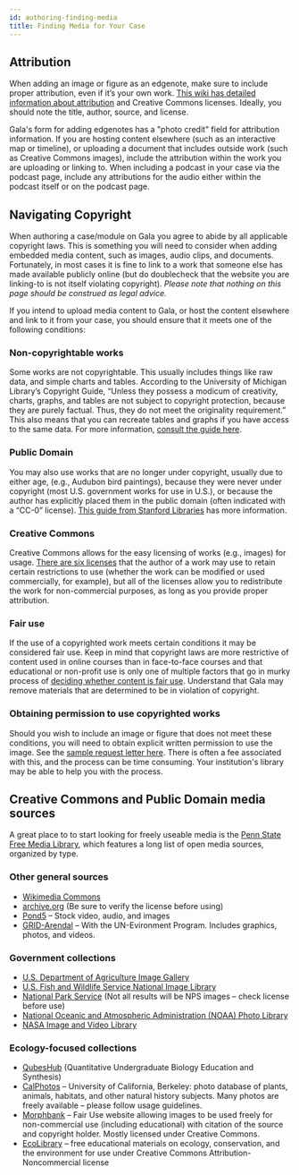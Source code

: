 ```yaml
---
id: authoring-finding-media
title: Finding Media for Your Case
---
```


## Attribution

When adding an image or figure as an edgenote, make sure to include proper attribution, even if it’s your own work. [This wiki has detailed information about attribution](https://wiki.creativecommons.org/wiki/Best_practices_for_attribution) and Creative Commons licenses. Ideally, you should note the title, author, source, and license.

Gala's form for adding edgenotes has a "photo credit" field for attribution information. If you are hosting content elsewhere (such as an interactive map or timeline), or uploading a document that includes outside work (such as Creative Commons images), include the attribution within the work you are uploading or linking to. When including a podcast in your case via the podcast page, include any attributions for the audio either within the podcast itself or on the podcast page.

## Navigating Copyright

When authoring a case/module on Gala you agree to abide by all applicable copyright laws. This is something you will need to consider when adding embedded media content, such as images, audio clips, and documents. Fortunately, in most cases it is fine to link to a work that someone else has made available publicly online (but do doublecheck that the website you are linking-to is not itself violating copyright). _Please note that nothing on this page should be construed as legal advice._

If you intend to upload media content to Gala, or host the content elsewhere and link to it from your case, you should ensure that it meets one of the following conditions:

### Non-copyrightable works

Some works are not copyrightable. This usually includes things like raw data, and simple charts and tables. According to the University of Michigan Library’s Copyright Guide, “Unless they possess a modicum of creativity, charts, graphs, and tables are not subject to copyright protection, because they are purely factual. Thus, they do not meet the originality requirement.” This also means that you can recreate tables and graphs if you have access to the same data. For more information, [consult the guide here](https://guides.lib.umich.edu/copyrightbasics/copyrightability).

### Public Domain

You may also use works that are no longer under copyright, usually due to either age, (e.g., Audubon bird paintings), because they were never under copyright (most U.S. government works for use in U.S.), or because the author has explicitly placed them in the public domain (often indicated with a “CC-0” license). [This guide from Stanford Libraries](https://fairuse.stanford.edu/overview/public-domain/welcome/#:~:text=The%20term%20%E2%80%9Cpublic%20domain%E2%80%9D%20refers,one%20can%20ever%20own%20it) has more information.

### Creative Commons

Creative Commons allows for the easy licensing of works (e.g., images) for usage. [There are six licenses](https://creativecommons.org/licenses/) that the author of a work may use to retain certain restrictions to use (whether the work can be modified or used commercially, for example), but all of the licenses allow you to redistribute the work for non-commercial purposes, as long as you provide proper attribution.  

### Fair use

If the use of a copyrighted work meets certain conditions it may be considered fair use. Keep in mind that copyright laws are more restrictive of content used in online courses than in face-to-face courses and that educational or non-profit use is only one of multiple factors that go in murky process of [deciding whether content is fair use](https://guides.lib.umich.edu/c.php?g=283105&p=6687646). Understand that Gala may remove materials that are determined to be in violation of copyright.

### Obtaining permission to use copyrighted works

Should you wish to include an image or figure that does not meet these conditions, you will need to obtain explicit written permission to use the image. See the [sample request letter here](https://www.lib.umich.edu/files/services/copyright/Request_Permission_Copies.doc). There is often a fee associated with this, and the process can be time consuming. Your institution's library may be able to help you with the process.

## Creative Commons and Public Domain media sources

A great place to to start looking for freely useable media is the [Penn State Free Media Library](https://mediacommons.psu.edu/free-media-library), which features a long list of open media sources, organized by type.

### Other general sources

- [Wikimedia Commons](https://commons.wikimedia.org/wiki/Main_Page)
- [archive.org](https://archive.org/) (Be sure to verify the license before using)
- [Pond5](https://www.pond5.com/free) – Stock video, audio, and images
- [GRID-Arendal](https://www.grida.no/resources) – With the UN-Evironment Program. Includes graphics, photos, and videos.

### Government collections

- [U.S. Department of Agriculture Image Gallery](https://www.ars.usda.gov/oc/images/image-gallery/)
- [U.S. Fish and Wildlife Service National Image Library](https://digitalmedia.fws.gov/digital/)
- [National Park Service](https://www.nps.gov/media/multimedia-search.htm#sort=Date_Last_Modified%20desc) (Not all results will be NPS images – check license before use)
- [National Oceanic and Atmospheric Administration (NOAA) Photo Library](https://www.photolib.noaa.gov/)
- [NASA Image and Video Library](https://images.nasa.gov/)

### Ecology-focused collections

- [QubesHub](https://qubeshub.org/) (Quantitative Undergraduate Biology Education and Synthesis)
- [CalPhotos](https://calphotos.berkeley.edu/) – University of California, Berkeley: photo database of plants, animals, habitats, and other natural history subjects. Many photos are freely available – please follow usage guidelines.
- [Morphbank](https://www.morphbank.net/) – Fair Use website allowing images to be used freely for non-commercial use (including educational) with citation of the source and copyright holder. Mostly licensed under Creative Commons.  
- [EcoLibrary](http://www.ecolibrary.org/) – free educational materials on ecology, conservation, and the environment for use under Creative Commons Attribution-Noncommercial license
